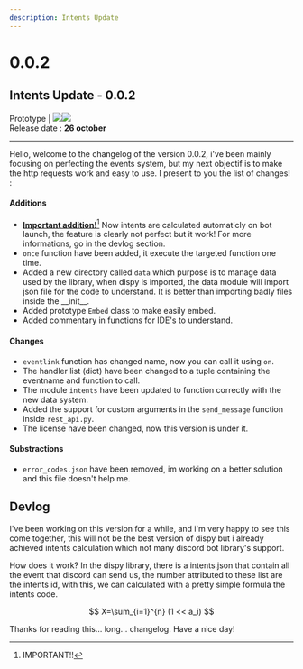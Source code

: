 ```yaml
---
description: Intents Update
---
```


# 0.0.2

## Intents Update - 0.0.2

Prototype | ![](../../.gitbook/assets/up\_triangle-alert.png)![](../../.gitbook/assets/up\_loader-circle.png)\
Release date : **26 october**

***

Hello, welcome to the changelog of the version 0.0.2, i've been mainly focusing on perfecting the events system, but my next objectif is to make the http requests work and easy to use. I present to you the list of changes! :

#### Additions

* [**Important addition!**](#user-content-fn-1)[^1] Now intents are calculated automaticly on bot launch, the feature is clearly not perfect but it work! For more informations, go in the devlog section.
* `once` function have been added, it execute the targeted function one time.
* Added a new directory called `data` which purpose is to manage data used by the library, when dispy is imported, the data module will import json file for the code to understand. It is better than importing badly files inside the \_\_init\_\_.
* Added prototype `Embed` class to make easily embed.
* Added commentary in functions for IDE's to understand.

#### Changes

* `eventlink` function has changed name, now you can call it using `on`.
* The handler list (dict) have been changed to a tuple containing the eventname and function to call.
* The module `intents` have been updated to function correctly with the new data system.
* Added the support for custom arguments in the `send_message` function inside `rest_api.py`.
* The license have been changed, now this version is under it.

#### Substractions

* `error_codes.json` have been removed, im working on a better solution and this file doesn't help me.



## Devlog

I've been working on this version for a while, and i'm very happy to see this come together, this will not be the best version of dispy but i already achieved intents calculation which not many discord bot library's support.

How does it work? In the dispy library, there is a intents.json that contain all the event that discord can send us, the number attributed to these list are the intents id, with this, we can calculated with a pretty simple formula the intents code.

$$
X=\sum_{i=1}^{n} (1 << a_i)
$$

Thanks for reading this... long... changelog. Have a nice day!

[^1]: IMPORTANT!!

